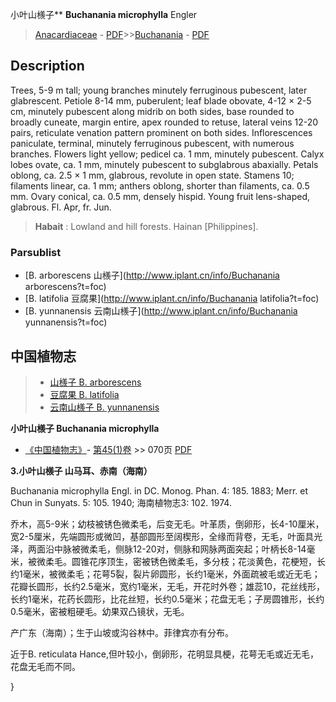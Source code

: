 小叶山檨子** **Buchanania microphylla** Engler

> [Anacardiaceae](http://www.iplant.cn/info/Anacardiaceae?t=foc) - [PDF](http://www.iplant.cn/foc/pdf/Anacardiaceae.pdf)>>[Buchanania](http://www.iplant.cn/info/Buchanania?t=foc) - [PDF](http://www.iplant.cn/foc/pdf/Buchanania.pdf)

## Description

Trees, 5-9 m tall; young branches minutely ferruginous pubescent, later glabrescent. Petiole 8-14 mm, puberulent; leaf blade obovate, 4-12 × 2-5 cm, minutely pubescent along midrib on both sides, base rounded to broadly cuneate, margin entire, apex rounded to retuse, lateral veins 12-20 pairs, reticulate venation pattern prominent on both sides. Inflorescences paniculate, terminal, minutely ferruginous pubescent, with numerous branches. Flowers light yellow; pedicel ca. 1 mm, minutely pubescent. Calyx lobes ovate, ca. 1 mm, minutely pubescent to subglabrous abaxially. Petals oblong, ca. 2.5 × 1 mm, glabrous, revolute in open state. Stamens 10; filaments linear, ca. 1 mm; anthers oblong, shorter than filaments, ca. 0.5 mm. Ovary conical, ca. 0.5 mm, densely hispid. Young fruit lens-shaped, glabrous. Fl. Apr, fr. Jun.


> **Habait** : 
> Lowland and hill forests. Hainan [Philippines].

### Parsublist

* [B.  arborescens  山檨子](http://www.iplant.cn/info/Buchanania arborescens?t=foc)
* [B.  latifolia  豆腐果](http://www.iplant.cn/info/Buchanania latifolia?t=foc)
* [B.  yunnanensis  云南山檨子](http://www.iplant.cn/info/Buchanania yunnanensis?t=foc)

## 中国植物志

> * [山檨子  B.  arborescens](Buchanania-arborescens-山檨子.md)
> * [豆腐果  B.  latifolia](Buchanania-latifolia-豆腐果.md)
> * [云南山檨子  B.  yunnanensis](Buchanania-yunnanensis-云南山檨子.md)


**小叶山檨子 Buchanania microphylla**

* [《中国植物志》](http://www.iplant.cn/frps)- [第45(1)卷](http://www.iplant.cn/frps/vol/45(1)) >> 070页 [PDF](http://www.iplant.cn/frps/pdf/45(1)/070a.PDF)


**3.小叶山檨子 山马耳、赤南（海南）**

Buchanania microphylla Engl. in DC. Monog. Phan. 4: 185. 1883; Merr. et Chun in Sunyats. 5: 105. 1940; 海南植物志3: 102. 1974.

乔木，高5-9米；幼枝被锈色微柔毛，后变无毛。叶革质，倒卵形，长4-10厘米，宽2-5厘米，先端圆形或微凹，基部圆形至阔楔形，全缘而背卷，无毛，叶面具光泽，两面沿中脉被微柔毛，侧脉12-20对，侧脉和网脉两面突起；叶柄长8-14毫米，被微柔毛。圆锥花序顶生，密被锈色微柔毛，多分枝；花淡黄色，花梗短，长约1毫米，被微柔毛；花萼5裂，裂片卵圆形，长约1毫米，外面疏被毛或近无毛；花瓣长圆形，长约2.5毫米，宽约1毫米，无毛，开花时外卷；雄蕊10，花丝线形，长约1毫米，花药长圆形，比花丝短，长约0.5毫米；花盘无毛；子房圆锥形，长约0.5毫米，密被粗硬毛。幼果双凸镜状，无毛。

产广东（海南）；生于山坡或沟谷林中。菲律宾亦有分布。

近于B. reticulata Hance,但叶较小，倒卵形，花明显具梗，花萼无毛或近无毛，花盘无毛而不同。

}